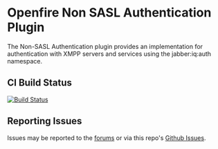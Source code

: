 # Openfire Non SASL Authentication Plugin

The Non-SASL Authentication plugin provides an implementation for authentication with XMPP servers and services using the jabber:iq:auth namespace.

## CI Build Status

[![Build Status](https://github.com/igniterealtime/openfire-nonSaslAuthentication-plugin/workflows/Java%20CI/badge.svg)](https://github.com/igniterealtime/openfire-nonSaslAuthentication-plugin/actions)

## Reporting Issues

Issues may be reported to the [forums](https://discourse.igniterealtime.org) or via this repo's [Github Issues](https://github.com/igniterealtime/openfire-nonSaslAuthentication-plugin).

